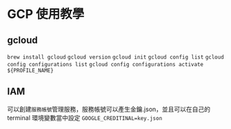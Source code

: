 # GCP 使用教學 

## gcloud 

`brew install gcloud`
`gcloud version`
`gcloud init`
`gcloud config list`
`gcloud config configurations list` 
`gcloud config configurations activate ${PROFILE_NAME}` 

## IAM

可以創建`服務帳號`管理服務，服務帳號可以產生金鑰.json，並且可以在自己的 terminal 環境變數當中設定 `GOOGLE_CREDITINAL=key.json`
